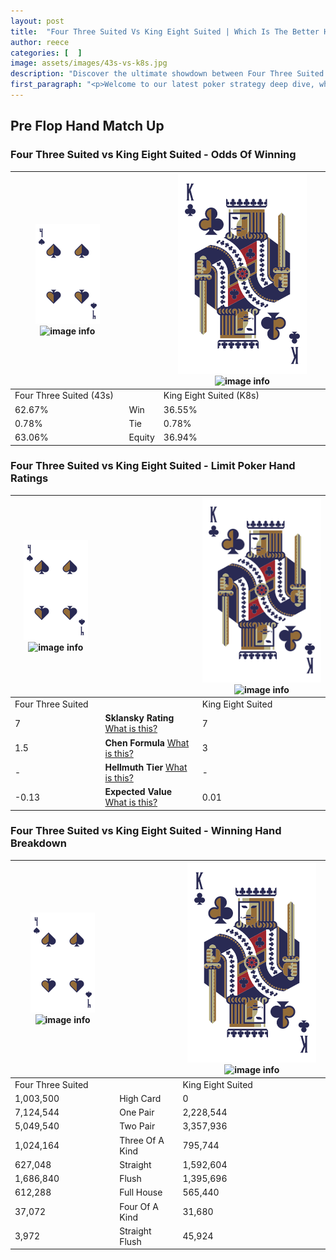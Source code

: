 ```yaml
---
layout: post
title:  "Four Three Suited Vs King Eight Suited | Which Is The Better Hand In Poker? A Complete Guide"
author: reece
categories: [  ]
image: assets/images/43s-vs-k8s.jpg
description: "Discover the ultimate showdown between Four Three Suited and King Eight Suited in poker! Uncover the odds, strategies, and scenarios where one hand triumphs over the other. Get ready to up your poker game with this thrilling analysis."
first_paragraph: "<p>Welcome to our latest poker strategy deep dive, where we're pitting two distinct hands against each other in a high-stakes showdown: Four Three Suited vs King Eight Suited.</p><p>In the dynamic world of poker, every decision counts, and knowing which hand holds the upper hand is key to your success at the table.</p><p>In this article, we'll dissect these two hands, explore the scenarios where one dominates the other, and equip you with the knowledge to make strategic choices that can tip the odds in your favor.</p><p>Get ready to unravel the intriguing dynamics of these poker hands and elevate your game to new heights.</p>"
---
```




[comment]: # (sp0)

## Pre Flop Hand Match Up

<div class="table hand-ratings" markdown="1"> 



### Four Three Suited vs King Eight Suited - Odds Of Winning


    
| ![image info](assets/images/hand1/4.png) ![image info](assets/images/hand1/3s.png) |  | ![image info](assets/images/hand2/K.png) ![image info](assets/images/hand2/8s.png) |
| -------- | -------- | -------- |
| Four Three Suited (43s) |  | King Eight Suited (K8s) |
| 62.67% | Win | 36.55% |
| 0.78% | Tie | 0.78% |
| 63.06% | Equity | 36.94% |




[comment]: # (sp1)



### Four Three Suited vs King Eight Suited - Limit Poker Hand Ratings


    
| ![image info](assets/images/hand1/4.png) ![image info](assets/images/hand1/3s.png) |  | ![image info](assets/images/hand2/K.png) ![image info](assets/images/hand2/8s.png) |
| -------- | -------- | -------- |
| Four Three Suited |  | King Eight Suited |
| 7 | **Sklansky Rating** [What is this?](/sklansky-rating-explained) | 7 |
| 1.5 | **Chen Formula** [What is this?](/chen-formula-explained) | 3 |
| - | **Hellmuth Tier** [What is this?](/Hellmuth-tier-explained) | - |
| -0.13 | **Expected Value** [What is this?](/expected-value-explained) | 0.01 |




[comment]: # (sp2)



### Four Three Suited vs King Eight Suited - Winning Hand Breakdown


    
| ![image info](assets/images/hand1/4.png) ![image info](assets/images/hand1/3s.png) |  | ![image info](assets/images/hand2/K.png) ![image info](assets/images/hand2/8s.png) |
| -------- | -------- | -------- |
| Four Three Suited |  | King Eight Suited |
| 1,003,500 | High Card | 0 |
| 7,124,544 | One Pair | 2,228,544 |
| 5,049,540 | Two Pair | 3,357,936 |
| 1,024,164 | Three Of A Kind | 795,744 |
| 627,048 | Straight | 1,592,604 |
| 1,686,840 | Flush | 1,395,696 |
| 612,288 | Full House | 565,440 |
| 37,072 | Four Of A Kind | 31,680 |
| 3,972 | Straight Flush | 45,924 |




[comment]: # (sp3)



</div>

[comment]: # (sp4)



[comment]: # (sp5)


